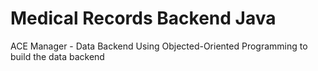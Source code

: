 # Medical Records Backend Java
ACE Manager - Data Backend
Using Objected-Oriented Programming to build the data backend
